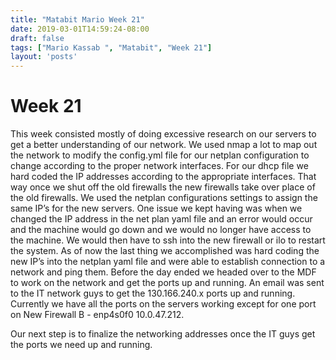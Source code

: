```yaml
---
title: "Matabit Mario Week 21"
date: 2019-03-01T14:59:24-08:00
draft: false
tags: ["Mario Kassab ", "Matabit", "Week 21"]
layout: 'posts'
---
```

# Week 21 

This week consisted mostly of doing excessive research on our servers to get a better understanding of our network. We used nmap a lot to map out the network to modify the config.yml file for our netplan configuration to change according to the proper network interfaces. For our dhcp file we hard coded the IP addresses according to the appropriate interfaces. That way once we shut off the old firewalls the new firewalls take over place of the old firewalls. We used the netplan configurations settings to assign the same IP’s for the new servers. One issue we kept having was when we changed the IP address in the net plan yaml file and an error would occur and the machine would go down and we would no longer have access to the machine. We would then have to ssh into the new firewall or ilo to restart the system. As of now the last thing we accomplished was hard coding the new IP’s into the netplan yaml file and were able to establish connection to a network and ping them. Before the day ended we headed over to the MDF to work on the network and get the ports up and running. An email was sent to the IT network guys to get the 130.166.240.x ports up and running. Currently we have all the ports on the servers working except for one port on New Firewall B - enp4s0f0 10.0.47.212. 

Our next step is to finalize the networking addresses once the IT guys get the ports we need up and running. 